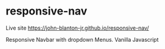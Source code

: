 # responsive-nav

Live site https://john-blanton-jr.github.io/responsive-nav/

Responsive Navbar with dropdown Menus. 
Vanilla Javascript


